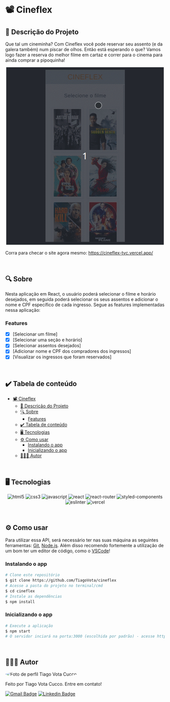 # 📽 Cineflex
## 🚀 Descrição do Projeto
Que tal um cineminha? Com Cineflex você pode reservar seu assento (e da galera também) num piscar de olhos. Então está esperando o que? Vamos logo fazer a reserva do melhor filme em cartaz e correr para o cinema para ainda comprar a pipoquinha!

<p align="center">
	<img alt='Cineflex usage GIF' src="/public/assets/cineflex-usage.gif" />
</p>

Corra para checar o site agora mesmo: https://cineflex-tvc.vercel.app/

<br/>


## 🔍 Sobre
Nesta aplicação em React, o usuário poderá selecionar o filme e horário desejados, em seguida poderá selecionar os seus assentos e adicionar o nome e CPF específico de cada ingresso. Segue as features implementadas nessa aplicação:

### Features
- [x] [Selecionar um filme]
- [x] [Selecionar uma seção e horário]
- [x] [Selecionar assentos desejados]
- [x] [Adicionar nome e CPF dos compradores dos ingressos]
- [x] [Visualizar os ingressos que foram reservados]

<br/>


## ✔️ Tabela de conteúdo
<!--ts-->
- [📽 Cineflex](#-cineflex)
	- [🚀 Descrição do Projeto](#-descrição-do-projeto)
	- [🔍 Sobre](#-sobre)
		- [Features](#features)
	- [✔️ Tabela de conteúdo](#️-tabela-de-conteúdo)
	- [🖥 Tecnologias](#-tecnologias)
	- [⚙ Como usar](#-como-usar)
		- [Instalando o app](#instalando-o-app)
		- [Inicializando o app](#inicializando-o-app)
	- [👨🏼‍💻 Autor](#-autor)
<!--te-->

<br/>


## 🖥 Tecnologias
<p align="center">
	<img alt="html5" src="https://img.shields.io/badge/HTML5-E34F26?style=for-the-badge&logo=html5&logoColor=white" />
	<img alt="css3" src="https://img.shields.io/badge/CSS3-1572B6?style=for-the-badge&logo=css3&logoColor=white" />
	<img alt="javascript" src="https://img.shields.io/badge/JavaScript-F7DF1E?style=for-the-badge&logo=javascript&logoColor=black" />
  <img alt="react" src="https://img.shields.io/badge/React-20232A?style=for-the-badge&logo=react&logoColor=61DAFB"/>
  <img alt="react-router" src="https://img.shields.io/badge/React_Router-CA4245?style=for-the-badge&logo=react-router&logoColor=white"/>
  <img alt="styled-components" src="https://img.shields.io/badge/styled--components-DB7093?style=for-the-badge&logo=styled-components&logoColor=white"/>
  <img alt="eslinter" src="https://img.shields.io/badge/eslint-3A33D1?style=for-the-badge&logo=eslint&logoColor=white"/>
	<img alt="vercel" src="https://img.shields.io/badge/Vercel-000000?style=for-the-badge&logo=vercel&logoColor=white" />
</p>

<br/>


## ⚙ Como usar

Para utilizar essa API, será necessário ter nas suas máquina as seguintes ferramentas:
[Git](https://git-scm.com), [Node.js](https://nodejs.org/en/). 
Além disso recomendo fortemente a utilização de um bom ter um editor de código, como o [VSCode](https://code.visualstudio.com/)!


### Instalando o app
```bash
# Clone este repositório
$ git clone https://github.com/TiagoVota/cineflex
# Acesse a pasta do projeto no terminal/cmd
$ cd cineflex
# Instale as dependências
$ npm install
```

### Inicializando o app
```bash
# Execute a aplicação
$ npm start
# O servidor inciará na porta:3000 (escolhida por padrão) - acesse http://localhost:3000 
```

<br/>


## 👨🏼‍💻 Autor

<img style="border-radius: 50%;" src="https://avatars.githubusercontent.com/u/56308226?v=4" width="100px;" alt="Foto de perfil Tiago Vota Cucco"/>

Feito por Tiago Vota Cucco. Entre em contato!

[![Gmail Badge](https://img.shields.io/badge/-tiagovotacucco@gmail.com-c14438?style=flat&logo=Gmail&logoColor=white&link=mailto:tiagovotacucco@gmail.com)](mailto:tiagovotacucco@gmail.com)
[![Linkedin Badge](https://img.shields.io/badge/-Tiago-Vota?style=flat&logo=Linkedin&logoColor=white&color=blue&link=https://www.linkedin.com/in/tiago-vota-cucco-394916204)](https://www.linkedin.com/in/tiago-vota-cucco-394916204) 

<br/><br/>
